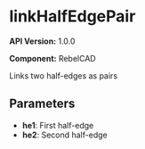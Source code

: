 # linkHalfEdgePair

**API Version:** 1.0.0

**Component:** RebelCAD

Links two half-edges as pairs

## Parameters

- **he1**: First half-edge
- **he2**: Second half-edge

